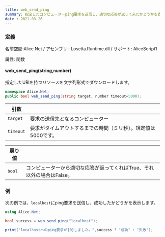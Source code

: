 ```yaml
---
title: web_send_ping
summary: 指定したコンピューターping要求を送信し、適切な応答が返って来たかどうかを表す値を取得します。
date : 2021-08-26
---
```

### 定義
名前空間:Alice.Net / アセンブリ : Losetta.Runtime.dll / サポート: AliceScript1

属性: 関数

#### web_send_ping(string,number)

指定したURIを持つリソースを文字列形式でダウンロードします。

```cs title="AliceScript"
namespace Alice.Net;
public bool web_send_ping(string target, number timeout=5000);
```

|引数| |
|-|-|
|`target`| 要求の送信先となるコンピューター|
|`timeout`| 要求がタイムアウトするまでの時間（ミリ秒）。規定値は5000です。|

|戻り値| |
|-|-|
|`bool`| コンピューターから適切な応答が返ってくればTrue、それ以外の場合はFalse。|

### 例
次の例では、`localhost`にping要求を送信し、成功したかどうかを表示します。

```cs title="AliceScript"
using Alice.Net;

bool success = web_send_ping("localhost");

print("localhostへのping要求が{0}しました。",success ? "成功" : "失敗");
```